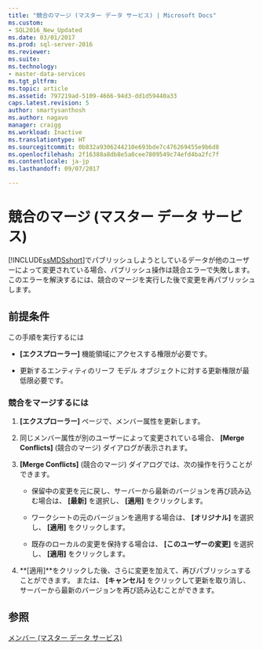 ```yaml
---
title: "競合のマージ (マスター データ サービス) | Microsoft Docs"
ms.custom:
- SQL2016_New_Updated
ms.date: 03/01/2017
ms.prod: sql-server-2016
ms.reviewer: 
ms.suite: 
ms.technology:
- master-data-services
ms.tgt_pltfrm: 
ms.topic: article
ms.assetid: 797219ad-5109-4666-94d3-dd1d59440a33
caps.latest.revision: 5
author: smartysanthosh
ms.author: nagavo
manager: craigg
ms.workload: Inactive
ms.translationtype: HT
ms.sourcegitcommit: 0b832a9306244210e693bde7c476269455e9b6d8
ms.openlocfilehash: 2f16388a8db8e5a0cee7809549c74efd4ba2fc7f
ms.contentlocale: ja-jp
ms.lasthandoff: 09/07/2017

---
```

# <a name="merge-conflicts-master-data-services"></a>競合のマージ (マスター データ サービス)
  [!INCLUDE[ssMDSshort](../includes/ssmdsshort-md.md)]でパブリッシュしようとしているデータが他のユーザーによって変更されている場合、パブリッシュ操作は競合エラーで失敗します。 このエラーを解決するには、競合のマージを実行した後で変更を再パブリッシュします。  
  
## <a name="prerequisites"></a>前提条件  
 この手順を実行するには  
  
-   **[エクスプローラー]** 機能領域にアクセスする権限が必要です。  
  
-   更新するエンティティのリーフ モデル オブジェクトに対する更新権限が最低限必要です。  
  
### <a name="to-merge-conflicts"></a>競合をマージするには  
  
1.  **[エクスプローラー]** ページで、メンバー属性を更新します。  
  
2.  同じメンバー属性が別のユーザーによって変更されている場合、 **[Merge Conflicts]** (競合のマージ) ダイアログが表示されます。  
  
3.  **[Merge Conflicts]** (競合のマージ) ダイアログでは、次の操作を行うことができます。  
  
    -   保留中の変更を元に戻し、サーバーから最新のバージョンを再び読み込む場合は、 **[最新]** を選択し、 **[適用]** をクリックします。  
  
    -   ワークシートの元のバージョンを適用する場合は、 **[オリジナル]** を選択し、 **[適用]** をクリックします。  
  
    -   既存のローカルの変更を保持する場合は、 **[このユーザーの変更]** を選択し、 **[適用]** をクリックします。  
  
4.  **[適用]**をクリックした後、さらに変更を加えて、再びパブリッシュすることができます。 または、 **[キャンセル]** をクリックして更新を取り消し、サーバーから最新のバージョンを再び読み込むことができます。  
  
## <a name="see-also"></a>参照  
 [メンバー (マスター データ サービス)](../master-data-services/members-master-data-services.md)  
  
  

